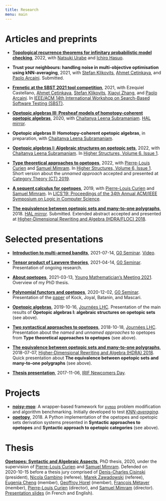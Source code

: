 ```yaml
---
title: Research
menu: main
---
```


# Articles and preprints

- [**Topological recurrence theorems for infinitary probabilistic model
  checking**](2021-markov-recurrence.pdf), 2022, with [Natsuki
  Urabe](https://group-mmm.org/~nurabe) and [Ichiro
  Hasuo](http://group-mmm.org/~ichiro).

- **Trust your neighbours: handling noise in multi-objective optimisation using
  kNN-averaging**, 2021, with [Stefan Klikovits](https://klikovits.net), [Ahmet
  Cetinkaya](http://www.ahmet.ac), and [Paolo
  Arcaini](http://group-mmm.org/~arcaini). Submitted.

- [**Frenetic at the SBST 2021 tool
  competition**](https://ieeexplore.ieee.org/document/9476234), 2021, with
  Ezequiel Castellano, [Ahmet Cetinkaya](http://www.ahmet.ac), [Stefan
  Klikovits](https://klikovits.net), [Xiaoyi
  Zhang](http://group-mmm.org/~xiaoyi), and [Paolo
  Arcaini](http://group-mmm.org/~arcaini). In [IEEE/ACM 14th International
  Workshop on Search-Based Software Testing
  (SBST)](https://ieeexplore.ieee.org/xpl/conhome/9476162/proceeding).

- [**Opetopic algebras III: Presheaf models of homotopy-coherent opetopic
  algebras**](https://arxiv.org/abs/2001.07924), 2020, with [Chaitanya Leena
  Subramaniam](https://www.chaitanyals.site). [HAL
  mirror](https://hal.archives-ouvertes.fr/hal-02448208).

- **Opetopic algebras II: Homotopy-coherent opetopic algebras**, in
  preparation, with [Chaitanya Leena
  Subramaniam](https://www.chaitanyals.site).

- [**Opetopic algebras I: Algebraic structures on opetopic
  sets**](https://higher-structures.math.cas.cz/api/files/issues/Vol6Iss1/HoThanhLeenaSubramaniam),
  2022, with [Chaitanya Leena Subramaniam](https://www.chaitanyals.site). In
  [Higher Structures, Volume 6, Issue
  1](https://higher-structures.math.cas.cz/articles/Vol6Iss1).

- [**Type theoretical approaches to
  opetopes**](https://higher-structures.math.cas.cz/api/files/issues/Vol6Iss1/CurHoTMim),
  2022, with [Pierre-Louis Curien](https://www.irif.fr/~curien) and [Samuel
  Mimram](http://www.lix.polytechnique.fr/Labo/Samuel.Mimram). In [Higher
  Structures, Volume 6, Issue
  1](https://higher-structures.math.cas.cz/articles/Vol6Iss1). Short version
  about the _unnamed approach_ accepted and presented at [Category Theory (CT)
  2019](http://conferences.inf.ed.ac.uk/ct2019).

- [**A sequent calculus for
  opetopes**](https://dl.acm.org/doi/10.5555/3470152.3470165), 2019, with
  [Pierre-Louis Curien](https://www.irif.fr/~curien) and [Samuel
  Mimram](http://www.lix.polytechnique.fr/Labo/Samuel.Mimram). In [LICS’19:
  Proceedings of the 34th Annual ACM/IEEE Symposium on Logic in Computer
  Science](https://dl.acm.org/doi/proceedings/10.5555/3470152).

- [**The equivalence between opetopic sets and many-to-one
  polygraphs**](https://arxiv.org/abs/1806.08645), 2018. [HAL
  mirror](https://hal.archives-ouvertes.fr/hal-01946918). Submitted. Extended
  abstract accepted and presented at [Higher-Dimensional Rewriting and Algebra
  (HDRA/FLOC) 2018](http://hdra.gforge.inria.fr).

# Selected presentations

- [**Introduction to multi-armed bandits**](2021-07-g0.pdf), 2021-07-14, [G0
  Seminar](https://group-mmm.org/eratommsd/members/g0-metamathematical-integration).
  [Video](https://group-mmm.org/videos/MMMSeminar/2021/2021_G0_Seminar/2021_07_14_Ce%cc%81dric_Ho_Thanh.mp4).

- [**Tensor product of Lawvere theories**](2021-04-g0.pdf), 2021-04-14, [G0
  Seminar](https://group-mmm.org/eratommsd/members/g0-metamathematical-integration).
  Presentation of ongoing research.

- [**About opetopes**](2021-03-ymm.pdf), 2021-03-13, [Young Mathematician’s
  Meeting 2021](https://www.jst.go.jp/kisoken/crest/math-challenge2021).
  Overview of my PhD thesis.

- [**Polynomial functors and opetopes**](2020-12-g0.pdf), 2020-12-02, [G0
  Seminar](https://group-mmm.org/eratommsd/members/g0-metamathematical-integration).
  Presentation of the [paper](https://arxiv.org/abs/0706.1033) of Kock, Joyal,
  Batanin, and Mascari.

- [**Opetopic algebras**](2019-10-jlhc.pdf), 2019-10-16, [Journées
  LHC](http://www.lix.polytechnique.fr/Labo/Samuel.Mimram/LHC/journees/2019/07/01/journees.html).
  Presentation of the main results of
  **Opetopic algebras I: algebraic structures on opetopic sets** (see above).

- [**Two syntactical approaches to opetopes**](2018-10-jlhc.pdf), 2018-10-18,
  [Journées
  LHC](http://www.lix.polytechnique.fr/Labo/Samuel.Mimram/LHC/journees).
  Presentation about the _named_ and _unnamed approaches_ to opetopes from
  **Type theoretical approaches to opetopes** (see above).

- [**The equivalence between opetopic sets and many-to-one
  polygraphs**](2018-07-hdra.pdf), 2018-07-07, [Higher-Dimensional Rewriting
  and Algebra (HDRA) 2018](http://hdra.gforge.inria.fr). Quick presentation
  about **The equivalence between opetopic sets and many-to-one polygraphs**
  (see above).

- [**Thesis presentation**](2017-11-thesis-presentation.pdf), 2017-11-06, [IRIF
  Newcomers
  Day](https://www.irif.fr/_media/rencontres/irif2017/newcomer17.pdf).

# Projects

- [**noisy-moo**](https://github.com/altaris/noisy-moo): A wrapper-based
  framework for [`pymoo`](https://pymoo.org) problem modification and algorithm
  benchmarking. Initially developed to test
  [_KNN-averaging_](https://doi.org/10.1007/978-3-030-85347-1_36).
- [**opetopy**](https://github.com/altaris/opetopy), 2018. A Python
  implementation of the opetopes and opetopic sets derivation systems presented
  in **Syntactic approaches to opetopes** and **Syntactic approach to opetopic
  categories** (see above).

# Thesis

[**Opetopes: Syntactic and Algebraic
Aspects**](https://hal.archives-ouvertes.fr/tel-02968939), PhD thesis, 2020,
under the supervision of [Pierre-Louis Curien](https://www.irif.fr/~curien) and
[Samuel Mimram](http://www.lix.polytechnique.fr/Labo/Samuel.Mimram). Defended
on 2020-10-15 before a thesis jury comprised of [Denis-Charles
Cisinski](http://www.mathematik.uni-regensburg.de/cisinski/index.html)
(president), [Nicola Gambino](http://www1.maths.leeds.ac.uk/~pmtng) (referee),
[Marek Zawadowski](https://www.mimuw.edu.pl/~zawado) (referee), [Eugenia
Cheng](http://eugeniacheng.com) (member), [Geoffroy
Horel](https://geoffroy.horel.org) (member), [François
Métayer](https://www.irif.fr/~metayer) (member), [Pierre-Louis
Curien](https://www.irif.fr/~curien) (director), and [Samuel
Mimram](http://www.lix.polytechnique.fr/Labo/Samuel.Mimram) (director).
[Presentation slides](2020-10-defense.pdf) (in French and English).
